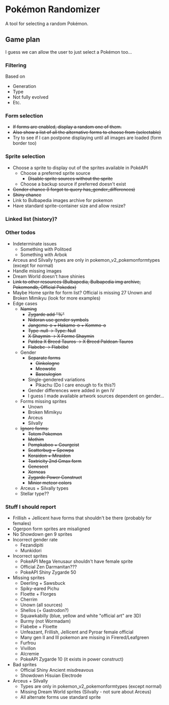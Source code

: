 # Pokémon Randomizer
A tool for selecting a random Pokémon.

## Game plan
I guess we can allow the user to just select a Pokémon too...

### Filtering
Based on
- Generation
- Type
- Not fully evolved
- Etc.

### Form selection
- ~~If forms are enabled, display a random one of them.~~
- ~~Also show a list of all the alternative forms to choose from (selectable)~~
- Try to see if I can postpone displaying until all images are loaded (form border too)

### Sprite selection
- Choose a sprite to display out of the sprites available in PokéAPI
  - Choose a preferred sprite source
    - ~~Disable sprite sources without the sprite~~
  - Choose a backup source if preferred doesn't exist
- ~~Gender chance (I forgot to query has_gender_differences)~~
- ~~Shiny chance~~
- Link to Bulbapedia images archive for pokemon
- Have standard sprite-container size and allow resize?

### Linked list (history)?

### Other todos
- Indeterminate issues
  - Something with Politoed
  - Something with Arbok
- Arceus and Silvally types are only in pokemon_v2_pokemonformtypes (except for normal)
- Handle missing images
- Dream World doesn't have shinies
- ~~Link to other resources (Bulbapedia, Bulbapedia img archive, Pokemondb, Official Pokedex)~~
- Maybe Home sprite for form list? Official is missing 27 Unown and Broken Mimikyu (look for more examples)
- Edge cases
  - ~~Naming~~
    - ~~Zygarde add "%"~~
    - ~~Nidoran use gender symbols~~
    - ~~Jangemo-o + Hakamo-o + Kommo-o~~
    - ~~Type-null -> Type: Null~~
    - ~~X Shaymin -> X Forme Shaymin~~
    - ~~Paldea X Breed Tauros -> X Breed Paldean Tauros~~
    - ~~Flabebe -> Flabébé~~
  - Gender
    - ~~Separate forms~~
      - ~~Oinkologne~~
      - ~~Meowstic~~
      - ~~Basculegion~~
    - Single-gendered variations
      - Pikachu (Do I care enough to fix this?)
    - Gender differences were added in gen IV
    - I guess I made available artwork sources dependent on gender...
  - Forms missing sprites
    - Unown
    - Broken Mimikyu
    - Arceus
    - Silvally
  - ~~Ignore forms:~~
    - ~~Totem Pokemon~~
    - ~~Mothim~~
    - ~~Pompkaboo + Gourgeist~~
    - ~~Scatterbug + Spewpa~~
    - ~~Koraidon + Miraidon~~
    - ~~Toxtricity 2nd Gmax form~~
    - ~~Genesect~~
    - ~~Xerneas~~
    - ~~Zygarde Power Construct~~
    - ~~Minior meteor colors~~
  - Arceus + Silvally types
  - Stellar type??

### Stuff I should report
- Frillish + Jellicent have forms that shouldn't be there (probably for females)
- Ogerpon form sprites are misaligned
- No Showdown gen 9 sprites
- Incorrect gender rate
  - Fezandipiti
  - Munkidori
- Incorrect sprites
  - PokeAPI Mega Venusaur shouldn't have female sprite
  - Official Zen Darmanitan???
  - PokeAPI Shiny Zygarde 50
- Missing sprites
  - Deerling + Sawsbuck
  - Spiky-eared Pichu
  - Floette + Florges
  - Cherrim 
  - Unown (all sources)
  - Shellos (+ Gastrodon?)
  - Squawkabilly (blue, yellow and white "official art" are 3D)
  - Burmy (not Wormadam)
  - Flabebe + Floette
  - Unfeazant, Frillish, Jellicent and Pyroar female official
  - Many gen II and III pokemon are missing in Firered/Leafgreen
  - Furfrou
  - Vivillon
  - Alcremie
  - PokeAPI Zygarde 10 (it exists in power construct)
- Bad sprites
  - Official Shiny Ancient misdreavous
  - Showdown Hisuian Electrode
- Arceus + Silvally
  - Types are only in pokemon_v2_pokemonformtypes (except normal)
  - Missing Dream World sprites (Silvally - not sure about Arceus)
  - All alternate forms use standard sprite